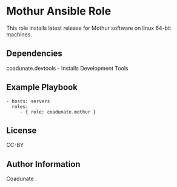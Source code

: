 Mothur Ansible Role
=========

This role installs latest release for Mothur software on linux 64-bit machines.

Dependencies
------------

coadunate.devtools - Installs Development Tools

Example Playbook
----------------

    - hosts: servers
      roles:
         - { role: coadunate.mothur }

License
-------

CC-BY

Author Information
------------------

Coadunate
.
